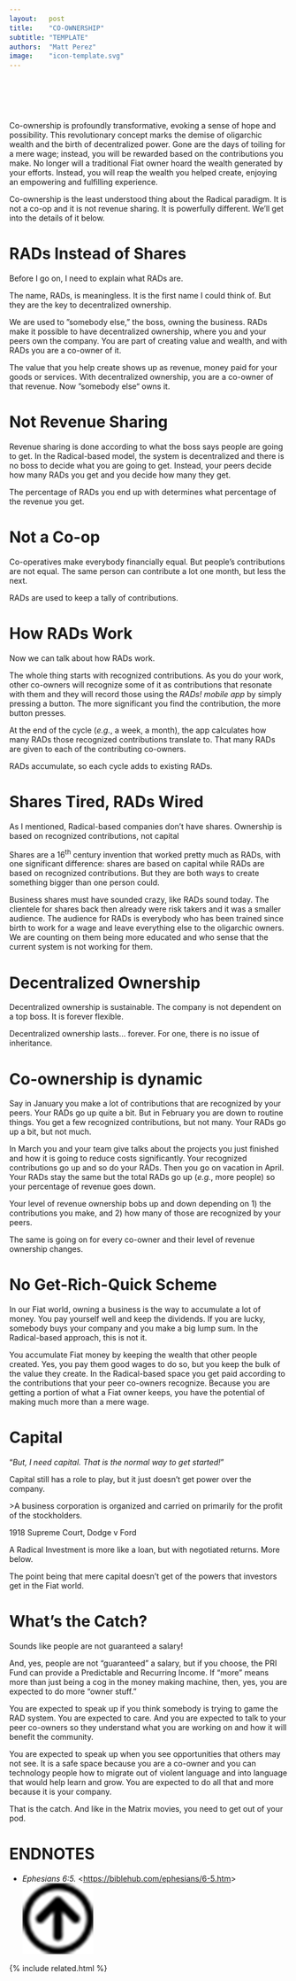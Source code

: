 ```yaml
---
layout:   post
title:    "CO-OWNERSHIP"
subtitle: "TEMPLATE"
authors:  "Matt Perez"
image:    "icon-template.svg"
---
```


<div style='display:none;'>
 <p>Introduction to co-ownership.</p>
</div>

<h1>&nbsp;</h1>
 <p>Co-ownership is profoundly transformative, evoking a sense of hope and possibility. This revolutionary concept marks the demise of oligarchic wealth and the birth of decentralized power. Gone are the days of toiling for a mere wage; instead, you will be rewarded based on the contributions you make. No longer will a traditional Fiat owner hoard the wealth generated by your efforts. Instead, you will reap the wealth you helped create, enjoying an empowering and fulfilling experience.</p>
 <p>Co-ownership is the least understood thing about the Radical paradigm. It is not a co-op and it is not revenue sharing. It is powerfully different. We’ll get into the details of it below.</p>

<h1>RADs Instead of Shares</h1>
 <p>Before I go on, I need to explain what RADs are.</p>
 <p>The name, RADs, is meaningless. It is the first name I could think of. But they are the key to decentralized ownership.</p>
 <p>We are used to ”somebody else,” the boss, owning the business. RADs make it possible to have decentralized ownership, where you and your peers own the company. You are part of creating value and wealth, and with RADs you are a co-owner of it.</p>
 <p>The value that you help create shows up as revenue, money paid for your goods or services. With decentralized ownership, you are a co-owner of that revenue. Now ”somebody else“ owns it.</p>

<h1>Not Revenue Sharing</h1>
 <p>Revenue sharing is done according to what the boss says people are going to get. In the Radical-based model, the system is decentralized and there is no boss to decide what you are going to get. Instead, your peers decide how many RADs you get and you decide how many they get.</p>
 <p>The percentage of RADs you end up with determines what percentage of the revenue you get.</p>

<h1>Not a Co-op</h1>
 <p>Co-operatives make everybody financially equal. But people’s contributions are not equal. The same person can contribute a lot one month, but less the next.</p>
 <p>RADs are used to keep a tally of contributions.</p>

<h1>How RADs Work</h1>
 <p>Now we can talk about how RADs work.</p>
 <p>The whole thing starts with recognized contributions. As you do your work, other co-owners will recognize some of it as contributions that resonate with them and they will record those using the <em>RADs! mobile app</em> by simply pressing a button. The more significant you find the contribution, the more button presses.</p>
 <p>At the end of the cycle (<em>e.g.</em>, a week, a month), the app calculates how many RADs those recognized contributions translate to. That many RADs are given to each of the contributing co-owners.</p>
 <p>RADs accumulate, so each cycle adds to existing RADs.</p>

<h1>Shares Tired, RADs Wired</h1>
 <p>As I mentioned, Radical-based companies don’t have shares. Ownership is based on recognized contributions, not capital</p>
 <p>Shares are a 16<sup>th</sup> century invention that worked pretty much as RADs, with one significant difference: shares are based on capital while RADs are based on recognized contributions. But they are both ways to create something bigger than one person could.</p>
 <p>Business shares must have sounded crazy, like RADs sound today. The clientele for shares back then already were risk takers and it was a smaller audience. The audience for RADs is everybody who has been trained since birth to work for a wage and leave everything else to the oligarchic owners. We are counting on them being more educated and who sense that the current system is not working for them.</p>

<h1>Decentralized Ownership</h1>
 <p>Decentralized ownership is sustainable. The company is not dependent on a top boss. It is forever flexible.</p>
 <p>Decentralized ownership lasts… forever. For one, there is no issue of inheritance.</p>

<h1>Co-ownership is dynamic</h1>
 <p>Say in January you make a lot of contributions that are recognized by your peers. Your RADs go up quite a bit. But in February you are down to routine things. You get a few recognized contributions, but not many. Your RADs go up a bit, but not much.</p>
 <p>In March you and your team give talks about the projects you just finished and how it is going to reduce costs significantly. Your recognized contributions go up and so do your RADs. Then you go on vacation in April. Your RADs stay the same but the total RADs go up (<em>e.g.</em>, more people) so your percentage of revenue goes down.</p>
 <p>Your level of revenue ownership bobs up and down depending on 1) the contributions you make, and 2) how many of those are recognized by your peers.</p>
 <p>The same is going on for every co-owner and their level of revenue ownership changes.</p>

<h1>No Get-Rich-Quick Scheme</h1>
 <p>In our Fiat world, owning a business is the way to accumulate a lot of money. You pay yourself well and keep the dividends. If you are lucky, somebody buys your company and you make a big lump sum. In the Radical-based approach, this is not it.</p>
 <p>You accumulate Fiat money by keeping the wealth that other people created. Yes, you pay them good wages to do so, but you keep the bulk of the value they create. In the Radical-based space you get paid according to the contributions that your peer co-owners recognize. Because you are getting a portion of what a Fiat owner keeps, you have the potential of making much more than a mere wage.</p>

<h1>Capital</h1>
 <p>“<em>But, I need capital. That is the normal way to get started!</em>”</p>
 <p>Capital still has a role to play, but it just doesn’t get power over the company.</p>
  <div class='_center'>
   <div class='_citation'>
    <p>>A business corporation is organized and carried on primarily for the profit of the stockholders.</p>
    <p id='_signature'>1918 Supreme Court, Dodge v Ford</p>
   </div>
  <div>
 <p>A Radical Investment is more like a loan, but with negotiated returns. More below.</p>
 <p>The point being that mere capital doesn’t get of the powers that investors get in the Fiat world.</p>

<h1>What’s the Catch?</h1>
 <p><span class='_quotespan'>Sounds like people are not guaranteed a salary!</span></p>
 <p>And, yes, people are not “guaranteed” a salary, but if you choose, the PRI Fund can provide a Predictable and Recurring Income. If “more” means more than just being a cog in the money making machine, then, yes, you are expected to do more “owner stuff.”</p>
 <p>You are expected to speak up if you think somebody is trying to game the RAD system. You are expected to care. And you are expected to talk to your peer co-owners so they understand what you are working on and how it will benefit the community.</p>
 <p>You are expected to speak up when you see opportunities that others may not see. It is a safe space because you are a co-owner and you can technology people how to migrate out of violent language and into language that would help learn and grow. You are expected to do all that and more because it is your company.</p>
 <p>That is the catch. And like in the Matrix movies, you need to get out of your pod.</p>

<h1 class='_section'>ENDNOTES</h1>
 <ul>
  <li id='en01'>
   <p class='_list-item'>
    <em>Ephesians 6:5.</em>
    &lt;<a href="https://biblehub.com/ephesians/6-5.htm">https://biblehub.com/ephesians/6-5.htm</a>&gt;
    <a class='_uparrow' href='#bm01'><img src='/assets/img/arrow-up-icon.png'></a>
   </p>
  </li>
 </ul>

{% include related.html %}